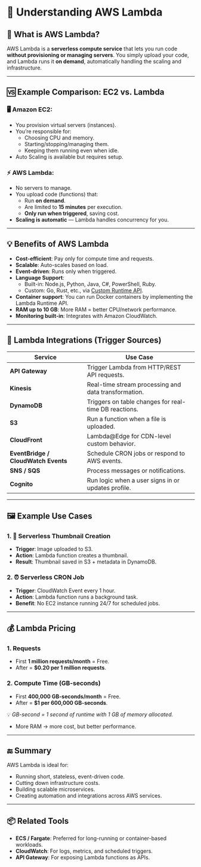 # 🚀 Understanding AWS Lambda

## 🧠 What is AWS Lambda?

AWS Lambda is a **serverless compute service** that lets you run code **without provisioning or managing servers**. You simply upload your code, and Lambda runs it **on demand**, automatically handling the scaling and infrastructure.

---

## 🆚 Example Comparison: EC2 vs. Lambda

### 🖥️ Amazon EC2:
- You provision virtual servers (instances).
- You’re responsible for:
  - Choosing CPU and memory.
  - Starting/stopping/managing them.
  - Keeping them running even when idle.
- Auto Scaling is available but requires setup.

### ⚡ AWS Lambda:
- No servers to manage.
- You upload code (functions) that:
  - Run **on demand**.
  - Are limited to **15 minutes** per execution.
  - **Only run when triggered**, saving cost.
- **Scaling is automatic** — Lambda handles concurrency for you.

---

## 💡 Benefits of AWS Lambda

- **Cost-efficient**: Pay only for compute time and requests.
- **Scalable**: Auto-scales based on load.
- **Event-driven**: Runs only when triggered.
- **Language Support**:
  - Built-in: Node.js, Python, Java, C#, PowerShell, Ruby.
  - Custom: Go, Rust, etc., via [Custom Runtime API](https://docs.aws.amazon.com/lambda/latest/dg/runtimes-custom.html).
- **Container support**: You can run Docker containers by implementing the Lambda Runtime API.
- **RAM up to 10 GB**: More RAM = better CPU/network performance.
- **Monitoring built-in**: Integrates with Amazon CloudWatch.

---

## 🔁 Lambda Integrations (Trigger Sources)

| **Service**        | **Use Case**                                              |
|--------------------|-----------------------------------------------------------|
| **API Gateway**     | Trigger Lambda from HTTP/REST API requests.              |
| **Kinesis**         | Real-time stream processing and data transformation.     |
| **DynamoDB**        | Triggers on table changes for real-time DB reactions.    |
| **S3**              | Run a function when a file is uploaded.                  |
| **CloudFront**      | Lambda@Edge for CDN-level custom behavior.               |
| **EventBridge / CloudWatch Events** | Schedule CRON jobs or respond to AWS events.   |
| **SNS / SQS**       | Process messages or notifications.                       |
| **Cognito**         | Run logic when a user signs in or updates profile.       |

---

## 🖼️ Example Use Cases

### 1. 🎨 **Serverless Thumbnail Creation**

- **Trigger**: Image uploaded to S3.
- **Action**: Lambda function creates a thumbnail.
- **Result**: Thumbnail saved in S3 + metadata in DynamoDB.

### 2. ⏰ **Serverless CRON Job**

- **Trigger**: CloudWatch Event every 1 hour.
- **Action**: Lambda function runs a background task.
- **Benefit**: No EC2 instance running 24/7 for scheduled jobs.

---

## 💰 Lambda Pricing

### 1. **Requests**
- First **1 million requests/month** = Free.
- After = **$0.20 per 1 million requests**.

### 2. **Compute Time (GB-seconds)**
- First **400,000 GB-seconds/month** = Free.
- After = **$1 per 600,000 GB-seconds**.

💡 *GB-second = 1 second of runtime with 1 GB of memory allocated.*
- More RAM → more cost, but better performance.

---

## 🔚 Summary

AWS Lambda is ideal for:
- Running short, stateless, event-driven code.
- Cutting down infrastructure costs.
- Building scalable microservices.
- Creating automation and integrations across AWS services.

---

## 📦 Related Tools

- **ECS / Fargate**: Preferred for long-running or container-based workloads.
- **CloudWatch**: For logs, metrics, and scheduled triggers.
- **API Gateway**: For exposing Lambda functions as APIs.

